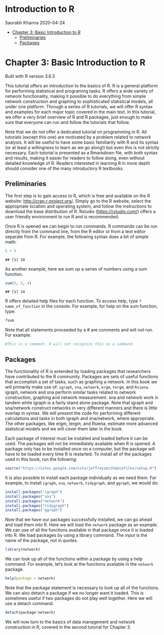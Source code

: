 Introduction to R
================
Saurabh Khanna
2020-04-24

  - [Chapter 3: Basic Introduction to
    R](#chapter-3-basic-introduction-to-r)
      - [Preliminaries](#preliminaries)
      - [Packages](#packages)

# Chapter 3: Basic Introduction to R

Built with R version 3.6.3

This tutorial offers an introduction to the basics of R. R is a general
platform for performing statistical and programing tasks. R offers a
wide variety of network functionality, making it possible to do
everything from simple network construction and graphing to
sophisticated statistical models, all under one platform. Through a
series of R tutorials, we will offer R syntax and examples for each
major topic covered in the main text. In this tutorial, we offer a very
brief overview of R and R packages, just enough to make sure that
everyone can run and follow the tutorials that follow.

Note that we do not offer a dedicated tutorial on programming in R. All
tutorials (except this one) are motivated by a problem related to
network analysis. It will be useful to have some basic familiarity with
R and its syntax (or at least a willingness to learn as we go along\!)
but even this is not strictly necessary. Each tutorial is presented as a
Rmarkdown file, with both syntax and results, making it easier for
readers to follow along, even without detailed knowledge of R. Readers
interested in learning R in more depth should consider one of the many
introductory R textbooks.

## Preliminaries

The first step is to gain access to R, which is free and available on
the R website: <http://cran.r-project.org/>. Simply go to the R website,
select the appropriate location and operating system, and follow the
instructions to download the base distribution of R. Rstudio
(<https://rstudio.com/>) offers a user friendly environment to run R and
is recommended.

Once R is opened we can begin to run commands. R commands can be run
directly from the command line, from the R editor or from a text editor
separate from R. For example, the following syntax does a bit of simple
math:

``` r
5 + 5
```

    ## [1] 10

As another example, here we sum up a series of numbers using a sum
function.

``` r
sum(5, 5, 4)
```

    ## [1] 14

R offers detailed help files for each function. To access help, type
`?name_of_function` in the console. For example, for help on the sum
function, type:

``` r
?sum
```

Note that all statements proceeded by a \# are comments and will not
run. For example:

``` r
#This is a comment. R will not recognize this as a command.
```

## Packages

The functionality of R is extended by loading packages that researchers
have contributed to the R community. Packages are sets of useful
functions that accomplish a set of tasks, such as graphing a network. In
this book we will primarily make use of: `igraph`, `sna`, `network`,
`ergm`, `tergm`, and `Rsiena`. igraph, network and sna perform similar
tasks related to network construction, graphing and network measurement.
sna and network work in tandem while igraph is a fairly stand alone
package. Note that igraph and sna/network construct networks in very
different manners and there is little overlap in syntax. We will present
the code for performing different calculations and tasks in both igraph
and sna/network, where appropriate. The other packages, like ergm,
tergm, and Rsiena, estimate more advanced statistical models and we will
cover them later in the book.

Each package of interest must be installed and loaded before it can be
used. The packages will not be immediately available when R is opened. A
package only has to be installed once on a computer, but the package
will have to be loaded every time R is restarted. To install all of the
packages used in this book, run the following:

``` r
source("https://sites.google.com/site/jeffreysmithdatafiles/setup.R")
```

It is also possible to install each package individually as we need
them. For example, to install `igraph`, `sna`, `network`, `tidygraph`,
and `ggraph`, we would do:

``` r
install.packages("igraph")
install.packages("sna")
install.packages("network")
install.packages("tidygraph")
install.packages("ggraph")
```

Now that we have our packages successfully installed, we can go ahead
and load them into R. Here we will load the `network` package as an
example. We can use of all the functions available in that package once
it is loaded into R. We load packages by using a library command. The
input is the name of the package, not in quotes.

``` r
library(network)
```

We can look up all of the functions within a package by using a help
command. For example, let’s look at the functions available in the
`network` package.

``` r
help(package = network)
```

Note that the package statement is necessary to look up all of the
functions. We can also detach a package if we no longer want it loaded.
This is sometimes useful if two packages do not play well together. Here
we will use a detach command.

``` r
detach(package:network)
```

We will now turn to the basics of data management and network
construction in R, covered in the second tutorial for Chapter 3.
